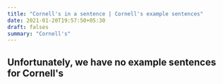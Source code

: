 ```yaml
---
title: "Cornell's in a sentence | Cornell's example sentences"
date: 2021-01-20T19:57:50+05:30
draft: falses
summary: "Cornell's"
---
```

## Unfortunately, we have no example sentences for Cornell's                 
